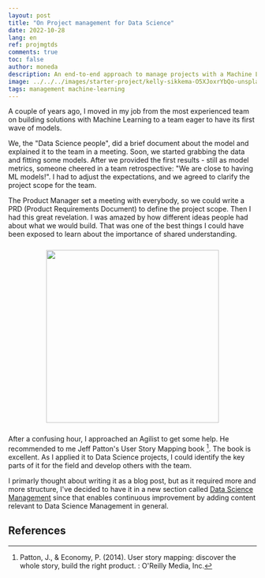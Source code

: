 ```yaml
---
layout: post
title: "On Project management for Data Science"
date: 2022-10-28
lang: en
ref: projmgtds
comments: true
toc: false
author: moneda
description: An end-to-end approach to manage projects with a Machine Learning component
image: ../../../images/starter-project/kelly-sikkema-O5XJoxrYbQo-unsplash.jpg
tags: management machine-learning
---
```


A couple of years ago, I moved in my job from the most experienced team on building solutions with Machine Learning to a team eager to have its first wave of models.

We, the "Data Science people", did a brief document about the model and explained it to the team in a meeting. Soon, we started grabbing the data and fitting some models. After we provided the first results - still as model metrics, someone cheered in a team retrospective: "We are close to having ML models!". I had to adjust the expectations, and we agreed to clarify the project scope for the team.

The Product Manager set a meeting with everybody, so we could write a PRD (Product Requirements Document) to define the project scope. Then I had this great revelation. I was amazed by how different ideas people had about what we would build. That was one of the best things I could have been exposed to learn about the importance of shared understanding.

<div align="center">
<figure>
	<a href="../../../images/primer-proj-m/intro-hands.svg" name="Intro hands">
		<img  style="width:350px;margin:10px" src="../../../images/primer-proj-m/intro-hands.svg"/>
	</a>
		<!-- <figcaption>Putting together the many common terms for these two stages</figcaption> -->
</figure>
</div>

After a confusing hour, I approached an Agilist to get some help. He recommended to me Jeff Patton's User Story Mapping book [^fn1]. The book is excellent. As I applied it to Data Science projects, I could identify the key parts of it for the field and develop others with the team.

I primarly thought about writing it as a blog post, but as it required more and more structure, I've decided to have it in a new section called [Data Science Management](https://lgmoneda.github.io/data-science-management/project-management/) since that enables continuous improvement by adding content relevant to Data Science Management in general.


## References


[^fn1]: Patton, J., & Economy, P. (2014). User story mapping: discover the whole story, build the right product. : O'Reilly Media, Inc.
[^fn2]: Reilly, T., [Being Glue](https://noidea.dog/glue). No Idea Blog. Accessed 31 August 2022.
[^fn3]: Facure, M., Causal Inference for the Brave and True. Chapter [Evaluating Causal Models](https://matheusfacure.github.io/python-causality-handbook/19-Evaluating-Causal-Models.html?highlight=cumulative%20gain%20curve). Accessed 29 October 2022.
[^fn4]: Cowling, J., [Stepping Stones not Milestones](https://medium.com/@jamesacowling/stepping-stones-not-milestones-e6be0073563f). Accessed 29 October 2022.
[^fn5]: Amran, A., Tools for better thinking. [Confidence determines speed vs. quality](https://untools.co/confidence-determines-speed-vs-quality). Accessed 29 October 2022.
[^fn6]: Chu, B., [Product Management Mental Models for Everyone](https://blackboxofpm.com/product-management-mental-models-for-everyone-31e7828cb50b). Accessed 29 October 2022.
